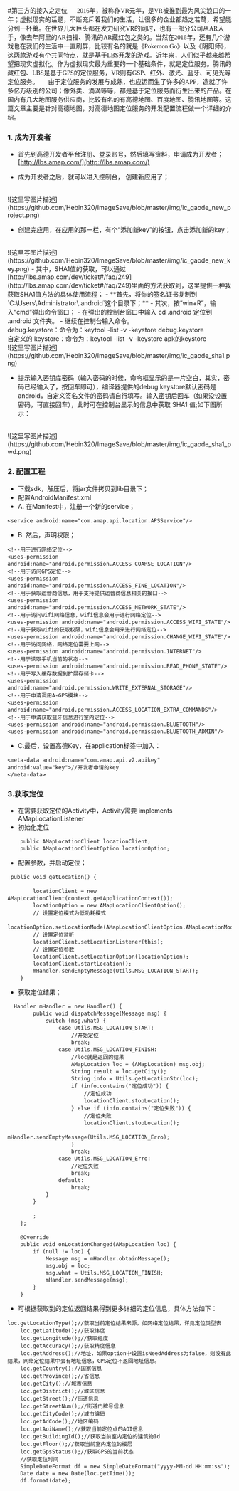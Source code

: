 #第三方的接入之定位
<span style="font-family:‘Times New Roman‘;">&nbsp;&nbsp;&nbsp;&nbsp; 2016年，被称作VR元年，是VR被推到最为风尖浪口的一年；虚拟现实的话题，不断充斥着我们的生活，让很多的企业都趋之若鹜，希望能分到一杯羹。在世界几大巨头都在发力研究VR的同时，也有一部分公司从AR入手，像去年阿里的AR扫福、腾讯的AR藏红包之类的。当然在2016年，还有几个游戏也在我们的生活中一直刷屏，比较有名的就是《Pokemon Go》以及《阴阳师》，这两款游戏有个共同特点，就是基于LBS开发的游戏。近年来，人们似乎越来越希望把现实虚拟化。作为虚拟现实最为重要的一个基础条件，就是定位服务。腾讯的藏红包、LBS是基于GPS的定位服务，VR则有GSP、红外、激光、蓝牙、可见光等定位服务。</span>
<span style="font-family:‘Times New Roman‘;">&nbsp;&nbsp;&nbsp;&nbsp; 由于定位服务的发展与成熟，也应运而生了许多的APP，造就了许多亿万级别的公司；像外卖、滴滴等等，都是基于定位服务而衍生出来的产品。在国内有几大地图服务供应商，比较有名的有高德地图、百度地图、腾讯地图等。这篇文章主要是针对高德地图，对高德地图定位服务的开发配置流程做一个详细的介绍。</span>

 **<h3>1. 成为开发者</h3>**

 - 首先到高德开发者平台注册、登录账号，然后填写资料，申请成为开发者；
 [http://lbs.amap.com/](http://lbs.amap.com/)
 
 - 成为开发者之后，就可以进入控制台， 创建新应用了；
 </br>
 ![这里写图片描述](https://github.com/Hebin320/ImageSave/blob/master/img/ic_gaode_new_project.png)
 
 - 创建完应用，在应用的那一栏，有个“添加新key”的按钮，点击添加新的key；
 
 </br>
 ![这里写图片描述](https://github.com/Hebin320/ImageSave/blob/master/img/ic_gaode_new_key.png)
 - 其中，SHA1值的获取，可以通过[http://lbs.amap.com/dev/ticket#/faq/249](http://lbs.amap.com/dev/ticket#/faq/249)里面的方法获取到，这里提供一种我获取SHA1值方法的具体使用流程；
 - **首先，将你的签名证书复制到`C:\Users\Administrator\.android`这个目录下；**
 - 其次，按“win+R”，输入“cmd”弹出命令窗口；
 - 在弹出的控制台窗口中输入 cd .android 定位到 .android 文件夹。
 - 继续在控制台输入命令。
  </br>
  debug.keystore：命令为：keytool -list -v -keystore debug.keystore
  </br>
  自定义的 keystore：命令为：keytool -list -v -keystore apk的keystore
  </br>
  ![这里写图片描述](https://github.com/Hebin320/ImageSave/blob/master/img/ic_gaode_sha1.png)
 
 - 提示输入密钥库密码（输入密码的时候，命令框显示的是一片空白，其实，密码已经输入了，按回车即可），编译器提供的debug keystore默认密码是 android，自定义签名文件的密码请自行填写。输入密钥后回车（如果没设置密码，可直接回车），此时可在控制台显示的信息中获取 SHA1 值;如下图所示：
  </br>
  ![这里写图片描述](https://github.com/Hebin320/ImageSave/blob/master/img/ic_gaode_sha1_pwd.png)
 </br>
 
**<h3>2. 配置工程</h3>**
 
 - 下载sdk，解压后，将jar文件拷贝到lib目录下；
 - 配置AndroidManifest.xml
 - A. 在Manifest中，注册一个新的service；
```
<service android:name="com.amap.api.location.APSService"/>
```

 - B. 然后，声明权限； 

```
<!--用于进行网络定位-->
<uses-permission android:name="android.permission.ACCESS_COARSE_LOCATION"/>
<!--用于访问GPS定位-->
<uses-permission android:name="android.permission.ACCESS_FINE_LOCATION"/>
<!--用于获取运营商信息，用于支持提供运营商信息相关的接口-->
<uses-permission android:name="android.permission.ACCESS_NETWORK_STATE"/>
<!--用于访问wifi网络信息，wifi信息会用于进行网络定位-->
<uses-permission android:name="android.permission.ACCESS_WIFI_STATE"/>
<!--用于获取wifi的获取权限，wifi信息会用来进行网络定位-->
<uses-permission android:name="android.permission.CHANGE_WIFI_STATE"/>
<!--用于访问网络，网络定位需要上网-->
<uses-permission android:name="android.permission.INTERNET"/>
<!--用于读取手机当前的状态-->
<uses-permission android:name="android.permission.READ_PHONE_STATE"/>
<!--用于写入缓存数据到扩展存储卡-->
<uses-permission android:name="android.permission.WRITE_EXTERNAL_STORAGE"/>
<!--用于申请调用A-GPS模块-->
<uses-permission android:name="android.permission.ACCESS_LOCATION_EXTRA_COMMANDS"/>
<!--用于申请获取蓝牙信息进行室内定位-->
<uses-permission android:name="android.permission.BLUETOOTH"/>
<uses-permission android:name="android.permission.BLUETOOTH_ADMIN"/>
```
 - C.最后，设置高德Key，在application标签中加入：
  
```
<meta-data android:name="com.amap.api.v2.apikey" android:value="key">//开发者申请的key                
</meta-data>
```
**<h3>3.获取定位</h3>**
  
 - 在需要获取定位的Activity中，Activity需要 implements  AMapLocationListener
 - 初始化定位
```
    public AMapLocationClient locationClient;
    public AMapLocationClientOption locationOption;
```
 - 配置参数，并启动定位；
 
```
 public void getLocation() {

        locationClient = new AMapLocationClient(context.getApplicationContext());
        locationOption = new AMapLocationClientOption();
        // 设置定位模式为低功耗模式
        locationOption.setLocationMode(AMapLocationClientOption.AMapLocationMode.Battery_Saving);
        // 设置定位监听
        locationClient.setLocationListener(this);
        // 设置定位参数
        locationClient.setLocationOption(locationOption);
        locationClient.startLocation();
        mHandler.sendEmptyMessage(Utils.MSG_LOCATION_START);
    }
```

 - 获取定位结果；
 

```
  Handler mHandler = new Handler() {
        public void dispatchMessage(Message msg) {
            switch (msg.what) {
                case Utils.MSG_LOCATION_START:
                    //开始定位
                    break;
                case Utils.MSG_LOCATION_FINISH:
                    //loc就是返回的结果
                    AMapLocation loc = (AMapLocation) msg.obj;
                    String result = loc.getCity();
                    String info = Utils.getLocationStr(loc);
                    if (info.contains("定位成功")) {
                        //定位成功
                        locationClient.stopLocation();
                    } else if (info.contains("定位失败")) {
                        //定位失败
                        locationClient.stopLocation();
                        mHandler.sendEmptyMessage(Utils.MSG_LOCATION_Erro);
                    }
                    break;
                case Utils.MSG_LOCATION_Erro:
                    //定位失败
                    break;
                default:
                    break;
            }
        }

        ;
    };

    @Override
    public void onLocationChanged(AMapLocation loc) {
        if (null != loc) {
            Message msg = mHandler.obtainMessage();
            msg.obj = loc;
            msg.what = Utils.MSG_LOCATION_FINISH;
            mHandler.sendMessage(msg);
        }
    }
```

 - 可根据获取到的定位返回结果得到更多详细的定位信息，具体方法如下：
 

```
loc.getLocationType();//获取当前定位结果来源，如网络定位结果，详见定位类型表
    loc.getLatitude();//获取纬度
    loc.getLongitude();//获取经度
    loc.getAccuracy();//获取精度信息
    loc.getAddress();//地址，如果option中设置isNeedAddress为false，则没有此结果，网络定位结果中会有地址信息，GPS定位不返回地址信息。
    loc.getCountry();//国家信息
    loc.getProvince();//省信息
    loc.getCity();//城市信息
    loc.getDistrict();//城区信息
    loc.getStreet();//街道信息
    loc.getStreetNum();//街道门牌号信息
    loc.getCityCode();//城市编码
    loc.getAdCode();//地区编码
    loc.getAoiName();//获取当前定位点的AOI信息
    loc.getBuildingId();//获取当前室内定位的建筑物Id
    loc.getFloor();//获取当前室内定位的楼层
    loc.getGpsStatus();//获取GPS的当前状态
    //获取定位时间
    SimpleDateFormat df = new SimpleDateFormat("yyyy-MM-dd HH:mm:ss");
    Date date = new Date(loc.getTime());
    df.format(date);
```

